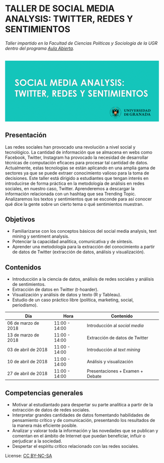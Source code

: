 # TALLER DE SOCIAL MEDIA ANALYSIS: TWITTER, REDES Y SENTIMIENTOS
###### Taller impartido en la Facultad de Ciencias Políticas y Sociología de la UGR dentro del programa [Aula Abierta](http://polisocio.ugr.es/educacion-abierta.php). 

![alt text](https://github.com/anavaldi/Taller_Sociologia/blob/master/portada.png "Portada")

## Presentación 

Las redes sociales han provocado una revolución a nivel social y
tecnológico. La cantidad de información que se almacena en webs como Facebook,
Twitter, Instagram ha provocado la necesidad de desarrollar técnicas de computación
eficaces para procesar tal cantidad de datos. Actualmente, estas tecnologías se están
aplicando en una amplia gama de sectores ya que se puede extraer conocimiento
valioso para la toma de decisiones. Este taller está dirigido a estudiantes que tengan
interés en introducirse de forma práctica en la metodología de análisis en redes
sociales, en nuestro caso, Twitter. Aprenderemos a descargar la información
relacionada con un hashtag que sea Trending Topic. Analizaremos los textos y
sentimientos que se esconde para así conocer qué dice la gente sobre un cierto tema
o qué sentimientos muestran.

## Objetivos
* Familiarizarse con los conceptos básicos del social media analysis, text mining y
sentiment analysis.
* Potenciar la capacidad analítica, comunicativa y de síntesis.
* Aprender una metodología para la extracción del conocimiento a partir de datos de
Twitter (extracción de datos, análisis y visualización).

## Contenidos
* Introducción a la ciencia de datos, análisis de redes sociales y análisis de
sentimientos.
* Extracción de datos en Twitter (t-hoarder).
* Visualización y análisis de datos y texto (R y Tableau).
* Estudio de un caso práctico libre (política, marketing, social, periodismo).

| Día       | Hora           | Contenido  |
| --- | --- | --- |
| 06 de marzo de 2018 | 11:00 - 14:00 | Introducción al *social media* |
| 13 de marzo de 2018 | 11:00 - 14:00 | Extracción de datos de Twitter |
| 03 de abril de 2018 | 11:00 - 14:00 | Introducción al *text mining* |
| 10 de abril de 2018 | 11:00 - 14:00 | Análisis y visualización |
| 27 de abril de 2018 | 11:00 - 14:00 | Presentaciones + Examen + Debate |


## Competencias generales
* Motivar al estudiantado para despertar su parte analítica a partir de la extracción de
datos de redes sociales.
* Interpretar grandes cantidades de datos fomentando habilidades de pensamiento
crítico y de comunicación, presentando los resultados de la manera más eficiente
posible.
* Analizar y valorar toda la información y las novedades que se publican y comentan
en el ámbito de Internet que puedan beneficiar, influir o perjudicar a la sociedad.
* Despertar el espíritu crítico relacionado con las redes sociales.







License: [CC BY-NC-SA](https://creativecommons.org/licenses/by-nc-sa/4.0/)
